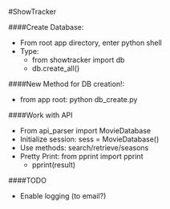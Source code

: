 #ShowTracker

####Create Database:
+ From root app directory, enter python shell
+ Type:
    + from showtracker import db
    + db.create_all()

####New Method for DB creation!:
+ from app root: python db_create.py

####Work with API
+ From api_parser import MovieDatabase
+ Initialize session: sess = MovieDatabase()
+ Use methods: search/retrieve/seasons
+ Pretty Print: from pprint import pprint
    + pprint(result)

####TODO
+ Enable logging (to email?)




